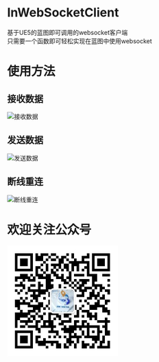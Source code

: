 # InWebSocketClient
基于UE5的蓝图即可调用的websocket客户端  
只需要一个函数即可轻松实现在蓝图中使用websocket


# 使用方法
## 接收数据
![接收数据](./Images/receivemsg.jpg)
## 发送数据
![发送数据](./Images/sendmsg.jpg)
## 断线重连
![断线重连](./Images/reconnect.jpg)

# 欢迎关注公众号
![公众号](./Images/inveta.jpg)
